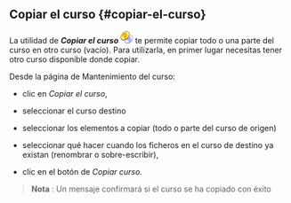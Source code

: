 ## Copiar el curso {#copiar-el-curso}

La utilidad de _**Copiar el curso**_ ![](../assets/graphics332.gif) te permite copiar todo o una parte del curso en otro curso (vacío). Para utilizarla, en primer lugar necesitas tener otro curso disponible donde copiar.

Desde la página de Mantenimiento del curso:

*   clic en _Copiar el curso_,

*   seleccionar el curso destino

*   seleccionar los elementos a copiar (todo o parte del curso de origen)

*   seleccionar qué hacer cuando los ficheros en el curso de destino ya existan (renombrar o sobre-escribir),

*   clic en el botón de _Copiar curso._

> **Nota** : Un mensaje confirmará si el curso se ha copiado con éxito